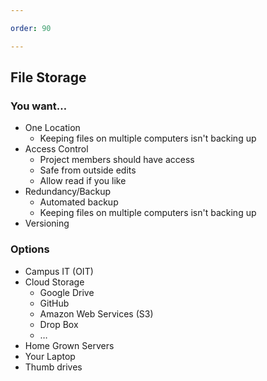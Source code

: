 ```yaml
---

order: 90

---
```



## File Storage

<div>
  
  <div class="two-col left fragment">
    <h3>You want&#8230;</h3>
    <ul>
        <li class="fragment">
            One Location
            <ul>
                <li>Keeping files on multiple computers isn't backing up</li>
            </ul>
        </li>
        <li class="fragment">
            Access Control
            <ul>
                <li class="fragment">Project members should have access</li>
                <li class="fragment">Safe from outside edits</li>
                <li class="fragment">Allow read if you like</li>
            </ul>
        </li>
        <li class="fragment">
            Redundancy/Backup
            <ul>
                <li class="fragment">Automated backup</li>
                <li class="fragment">Keeping files on multiple computers isn't backing up</li>
            </ul>
        </li>
        <li class="fragment">Versioning</li>
    </ul>
  </div>
  <div class="two-col right fragment">
    <h3>Options</h3>
    <ul>
        <li>Campus IT (OIT)</li>
        <li>
            Cloud Storage
            <ul>
                <li>Google Drive</li>
                <li>GitHub</li>
                <li>Amazon Web Services (S3)</li>
                <li>Drop Box</li>
                <li>&#8230;</li>
            </ul>
        </li>
        <li class="caution">Home Grown Servers</li>
        <li class="no">Your Laptop</li>
        <li class="no">Thumb drives</li>
    </ul>
  </div>
</div>









